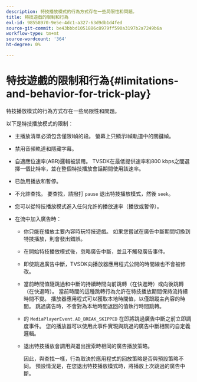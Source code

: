 ```yaml
---
description: 特技播放模式的行為方式存在一些局限性和問題。
title: 特技遊戲的限制和行為
exl-id: 98558970-9e5e-4dc1-a327-63d9db1d4fed
source-git-commit: be43bbbd1051886c8979ff590a3197b2a7249b6a
workflow-type: tm+mt
source-wordcount: '364'
ht-degree: 0%

---
```


# 特技遊戲的限制和行為{#limitations-and-behavior-for-trick-play}

特技播放模式的行為方式存在一些局限性和問題。

<!--<a id="section_8B88E281A0FA4661B4C2C70A0ABED57C"></a>-->

以下是特技播放模式的限制：

* 主播放清單必須包含僅限I幀的段。 螢幕上只顯示I幀軌道中的關鍵幀。
* 禁用音頻軌道和隱藏字幕。
* 自適應位速率(ABR)邏輯被禁用。 TVSDK在最低提供速率和800 kbps之間選擇一個比特率，並在整個特技播放會話期間使用該速率。
* 已啟用播放和暫停。
* 不允許查找。 要查找，請撥打 `pause` 退出特技播放模式，然後 `seek`。

* 您可以從特技播放模式進入任何允許的播放速率（播放或暫停）。
* 在流中加入廣告時：

   * 你只能在播放主要內容時玩特技遊戲。 如果您嘗試在廣告中斷期間切換到特技播放，則會發出錯誤。
   * 在開始特技播放模式後，忽略廣告中斷，並且不觸發廣告事件。
   * 即使跳過廣告中斷，TVSDK向播放器應用程式公開的時間線也不會被修改。
   * 當前時間值隨跳過和中斷的持續時間向前跳轉（在快進時）或向後跳轉（在快退時）。 當前時間的這種跳轉行為允許在特技播放期間保持流持續時間不變。 播放器應用程式可以獲取本地時間值，以僅跟蹤主內容的時間。 跳過廣告時，不會對為本地時間返回的值執行時間跳轉。
   * 的 `MediaPlayerEvent.AD_BREAK_SKIPPED` 在即將跳過廣告中斷之前立即調度事件。 您的播放器可以使用此事件實現與跳過的廣告中斷相關的自定義邏輯。
   * 退出特技播放會調用與退出搜索時相同的廣告播放策略。

      因此，與查找一樣，行為取決於應用程式的回放策略是否與預設策略不同。 預設情況是，在您退出特技播放模式時，將播放上次跳過的廣告中斷。
